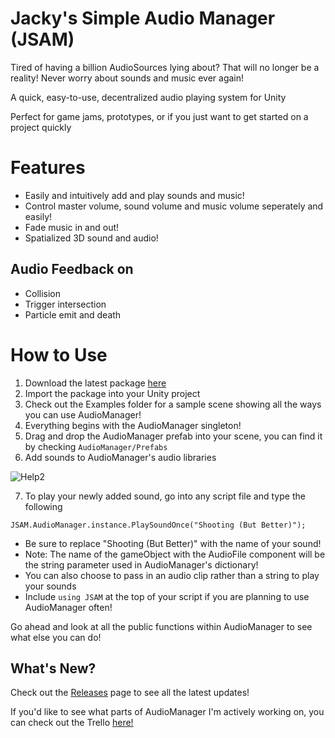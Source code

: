 # Jacky's Simple Audio Manager (JSAM)

Tired of having a billion AudioSources lying about? That will no longer be a reality!
Never worry about sounds and music ever again!

A quick, easy-to-use, decentralized audio playing system for Unity

Perfect for game jams, prototypes, or if you just want to get started on a project quickly

# Features
- Easily and intuitively add and play sounds and music!
- Control master volume, sound volume and music volume seperately and easily!
- Fade music in and out!
- Spatialized 3D sound and audio!

## Audio Feedback on

- Collision
- Trigger intersection
- Particle emit and death

# How to Use

1. Download the latest package [here](https://github.com/jackyyang09/Simple-Unity-Audio-Manager/releases/download/1.4.0/AudioManager.1.4.unitypackage)
2. Import the package into your Unity project
3. Check out the Examples folder for a sample scene showing all the ways you can use AudioManager!
4. Everything begins with the AudioManager singleton!
5. Drag and drop the AudioManager prefab into your scene, you can find it by checking `AudioManager/Prefabs`
6. Add sounds to AudioManager's audio libraries

![Help2](https://raw.githubusercontent.com/jackyyang09/Simple-Unity-Audio-Manager/Media/Media/media3r5.png)

7. To play your newly added sound, go into any script file and type the following
```
JSAM.AudioManager.instance.PlaySoundOnce("Shooting (But Better)");
```
   - Be sure to replace "Shooting (But Better)" with the name of your sound!
   - Note: The name of the gameObject with the AudioFile component will be the string parameter used in AudioManager's dictionary!
   - You can also choose to pass in an audio clip rather than a string to play your sounds
   - Include `using JSAM` at the top of your script if you are planning to use AudioManager often!

Go ahead and look at all the public functions within AudioManager to see what else you can do!

## What's New?

Check out the [Releases](https://github.com/jackyyang09/Simple-Unity-Audio-Manager/releases) page to see all the latest updates!

If you'd like to see what parts of AudioManager I'm actively working on, you can check out the Trello [here!](https://trello.com/b/r6237lmD/audiomanager)
